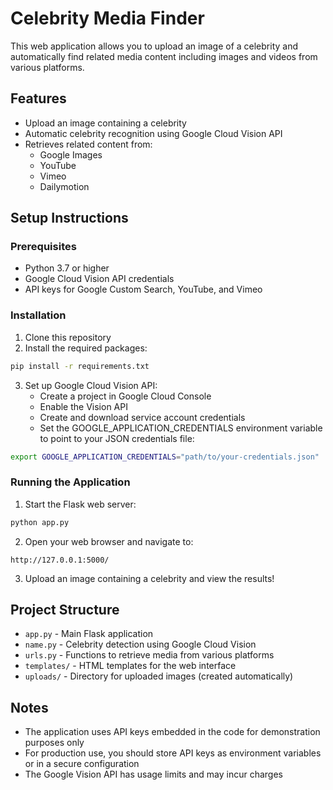 # Celebrity Media Finder

This web application allows you to upload an image of a celebrity and automatically find related media content including images and videos from various platforms.

## Features

- Upload an image containing a celebrity
- Automatic celebrity recognition using Google Cloud Vision API
- Retrieves related content from:
  - Google Images
  - YouTube
  - Vimeo
  - Dailymotion

## Setup Instructions

### Prerequisites

- Python 3.7 or higher
- Google Cloud Vision API credentials
- API keys for Google Custom Search, YouTube, and Vimeo

### Installation

1. Clone this repository
2. Install the required packages:

```bash
pip install -r requirements.txt
```

3. Set up Google Cloud Vision API:
   - Create a project in Google Cloud Console
   - Enable the Vision API
   - Create and download service account credentials
   - Set the GOOGLE_APPLICATION_CREDENTIALS environment variable to point to your JSON credentials file:

```bash
export GOOGLE_APPLICATION_CREDENTIALS="path/to/your-credentials.json"
```

### Running the Application

1. Start the Flask web server:

```bash
python app.py
```

2. Open your web browser and navigate to:
```
http://127.0.0.1:5000/
```

3. Upload an image containing a celebrity and view the results!

## Project Structure

- `app.py` - Main Flask application
- `name.py` - Celebrity detection using Google Cloud Vision
- `urls.py` - Functions to retrieve media from various platforms
- `templates/` - HTML templates for the web interface
- `uploads/` - Directory for uploaded images (created automatically)

## Notes

- The application uses API keys embedded in the code for demonstration purposes only
- For production use, you should store API keys as environment variables or in a secure configuration
- The Google Vision API has usage limits and may incur charges 
